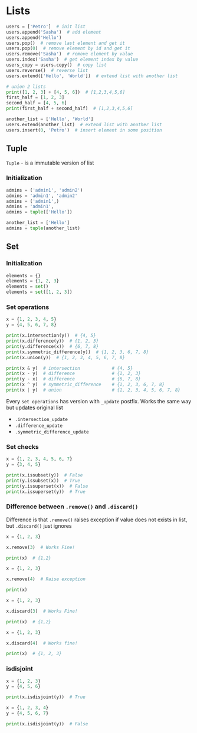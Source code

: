 # Lists

```python
users = ['Petro']  # init list
users.append('Sasha')  # add element
users.append('Hello')
users.pop()  # remove last element and get it
users.pop(0)  # remove element by id and get it
users.remove('Sasha')  # remove element by value
users.index('Sasha')  # get element index by value
users_copy = users.copy()  # copy list
users.reverse()  # reverse list
users.extend(['Hello', 'World'])  # extend list with another list

# union 2 lists
print([1, 2, 3] + [4, 5, 6])  # [1,2,3,4,5,6]
first_half = [1, 2, 3]
second_half = [4, 5, 6]
print(first_half + second_half)  # [1,2,3,4,5,6]

another_list = ['Hello', 'World']
users.extend(another_list)  # extend list with another list
users.insert(0, 'Petro')  # insert element in some position
```

## Tuple

```Tuple``` - is a immutable version of list

### Initialization

```python
admins = ('admin1', 'admin2')
admins = 'admin1', 'admin2'
admins = ('admin1',)
admins = 'admin1',
admins = tuple(['Hello'])

another_list = ['Hello']
admins = tuple(another_list)
```

## Set

### Initialization

```python
elements = {}
elements = {1, 2, 3}
elements = set()
elements = set([1, 2, 3])
```

### Set operations

```python
x = {1, 2, 3, 4, 5}
y = {4, 5, 6, 7, 8}

print(x.intersection(y))  # {4, 5}
print(x.difference(y))  # {1, 2, 3}
print(y.difference(x))  # {6, 7, 8}
print(x.symmetric_difference(y))  # {1, 2, 3, 6, 7, 8}
print(x.union(y))  # {1, 2, 3, 4, 5, 6, 7, 8}

print(x & y)  # intersection            # {4, 5}
print(x - y)  # difference              # {1, 2, 3}
print(y - x)  # difference              # {6, 7, 8}
print(x ^ y)  # symmetric_difference    # {1, 2, 3, 6, 7, 8}
print(x | y)  # union                   # {1, 2, 3, 4, 5, 6, 7, 8}
```

Every ```set operations``` has version with ```_update``` postfix. Works the same way but updates original list

- ```.intersection_update```
- ```.difference_update```
- ```.symmetric_difference_update```

### Set checks

```python
x = {1, 2, 3, 4, 5, 6, 7}
y = {3, 4, 5}

print(x.issubset(y))  # False
print(y.issubset(x))  # True
print(y.issuperset(x))  # False
print(x.issuperset(y))  # True
```

### Difference between ```.remove()``` and ```.discard()```

Difference is that ```.remove()``` raises exception if value does not exists in list, but ```.discard()``` just ignores

```python
x = {1, 2, 3}

x.remove(3)  # Works Fine!

print(x)  # {1,2}
```

```python
x = {1, 2, 3}

x.remove(4)  # Raise exception

print(x)  
```

```python
x = {1, 2, 3}

x.discard(3)  # Works Fine!

print(x)  # {1,2}
```

```python
x = {1, 2, 3}

x.discard(4)  # Works fine!

print(x)  # {1, 2, 3}
```

### isdisjoint

```python
x = {1, 2, 3}
y = {4, 5, 6}

print(x.isdisjoint(y))  # True

x = {1, 2, 3, 4}
y = {4, 5, 6, 7}

print(x.isdisjoint(y))  # False
```